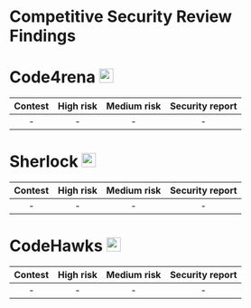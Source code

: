 # Competitive Security Review Findings

# Code4rena <img src="https://cdn-images-1.medium.com/v2/resize:fit:188/1*a5MrWd-dAKVTkB1KgF_E9w@2x.png" width=25 height=25>

| Contest | High risk | Medium risk | Security report |
|:--:|:--:|:--:|:--:|
| - | - | - | - | - |

# Sherlock  <img src="https://audits.sherlock.xyz/_next/static/media/sherlock_logo.dc2b3290.svg" width=25 height=25>

| Contest | High risk | Medium risk | Security report |
|:--:|:--:|:--:|:--:|
| - | - | - | - | - |

# CodeHawks <img src="https://pbs.twimg.com/profile_images/1700276087320657920/TCQQve6f_400x400.jpg" width=25 height=25>

| Contest | High risk | Medium risk | Security report |
|:--:|:--:|:--:|:--:|
| - | - | - | - | - |
